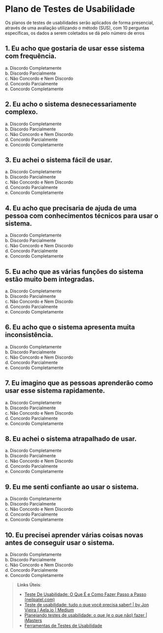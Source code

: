 # Plano de Testes de Usabilidade

Os planos de testes de usabilidades serão aplicados de forma presencial, através de uma avaliação utilizando o método (SUS), com 10 perguntas específicas, os dados a serem coletados se dá pelo número de erros

## 1.	Eu acho que gostaria de usar esse sistema com frequência.
a.    Discordo Completamente<br>
b.    Discordo Parcialmente<br>
c.    Não Concordo e Nem Discordo<br>
d.    Concordo Parcialmente<br>
e.    Concordo Completamente<br>

## 2.	Eu acho o sistema desnecessariamente complexo.
a.    Discordo Completamente<br>
b.    Discordo Parcialmente<br>
c.    Não Concordo e Nem Discordo<br>
d.    Concordo Parcialmente<br>
e.    Concordo Completamente<br>

## 3.	Eu achei o sistema fácil de usar.
a.    Discordo Completamente<br>
b.    Discordo Parcialmente<br>
c.    Não Concordo e Nem Discordo<br>
d.    Concordo Parcialmente<br>
e.    Concordo Completamente<br>

## 4.	Eu acho que precisaria de ajuda de uma pessoa com conhecimentos técnicos para usar o sistema.
a.    Discordo Completamente<br>
b.    Discordo Parcialmente<br>
c.    Não Concordo e Nem Discordo<br>
d.    Concordo Parcialmente<br>
e.    Concordo Completamente<br>

## 5.	Eu acho que as várias funções do sistema estão muito bem integradas.
a.    Discordo Completamente<br>
b.    Discordo Parcialmente<br>
c.    Não Concordo e Nem Discordo<br>
d.    Concordo Parcialmente<br>
e.    Concordo Completamente<br>

## 6.	Eu acho que o sistema apresenta muita inconsistência.
a.    Discordo Completamente<br>
b.    Discordo Parcialmente<br>
c.    Não Concordo e Nem Discordo<br>
d.    Concordo Parcialmente<br>
e.    Concordo Completamente<br>

## 7.	Eu imagino que as pessoas aprenderão como usar esse sistema rapidamente.
a.    Discordo Completamente<br>
b.    Discordo Parcialmente<br>
c.    Não Concordo e Nem Discordo<br>
d.    Concordo Parcialmente<br>
e.    Concordo Completamente<br>

## 8.	Eu achei o sistema atrapalhado de usar.
a.    Discordo Completamente<br>
b.    Discordo Parcialmente<br>
c.    Não Concordo e Nem Discordo<br>
d.    Concordo Parcialmente<br>
e.    Concordo Completamente<br>

## 9.	Eu me senti confiante ao usar o sistema.
a.    Discordo Completamente<br>
b.    Discordo Parcialmente<br>
c.    Não Concordo e Nem Discordo<br>
d.    Concordo Parcialmente<br>
e.    Concordo Completamente<br>

## 10.	Eu precisei aprender várias coisas novas antes de conseguir usar o sistema.
a.    Discordo Completamente<br>
b.    Discordo Parcialmente<br>
c.    Não Concordo e Nem Discordo<br>
d.    Concordo Parcialmente<br>
e.    Concordo Completamente<br>










> **Links Úteis**:
> - [Teste De Usabilidade: O Que É e Como Fazer Passo a Passo (neilpatel.com)](https://neilpatel.com/br/blog/teste-de-usabilidade/)
> - [Teste de usabilidade: tudo o que você precisa saber! | by Jon Vieira | Aela.io | Medium](https://medium.com/aela/teste-de-usabilidade-o-que-voc%C3%AA-precisa-saber-39a36343d9a6/)
> - [Planejando testes de usabilidade: o que (e o que não) fazer | iMasters](https://imasters.com.br/design-ux/planejando-testes-de-usabilidade-o-que-e-o-que-nao-fazer/)
> - [Ferramentas de Testes de Usabilidade](https://www.usability.gov/how-to-and-tools/resources/templates.html)
